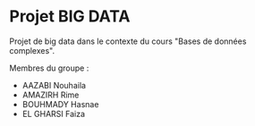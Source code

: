 # Projet BIG DATA

Projet de big data dans le contexte du cours "Bases de données complexes".

Membres du groupe : 
* AAZABI Nouhaila
* AMAZIRH Rime
* BOUHMADY Hasnae
* EL GHARSI Faiza
